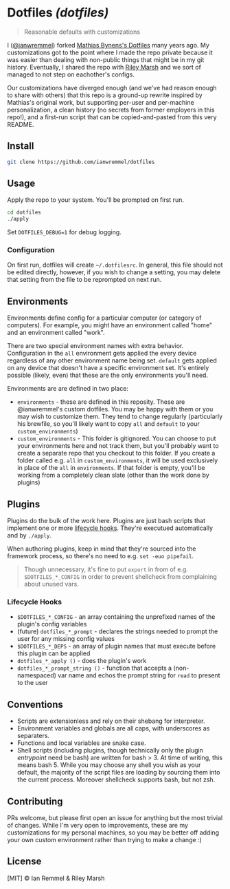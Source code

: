 # Dotfiles _(dotfiles)_

> Reasonable defaults with customizations

I ([@ianwremmel](https://github.com/ianwremmel)) forked
[Mathias Bynens's Dotfiles](https://github.com/mathiasbynens/dotfiles) many
years ago. My customizations got to the point where I made the repo private
because it was easier than dealing with non-public things that might be in my
git history. Eventually, I shared the repo with
[Riley Marsh](https://github.com/rimarsh) and we sort of managed to not step on
eachother's configs.

Our customizations have diverged enough (and we've had reason enough to share
with others) that this repo is a ground-up rewrite inspired by Mathias's
original work, but supporting per-user and per-machine personalization, a clean
history (no secrets from former employers in this repo!), and a first-run script
that can be copied-and-pasted from this very README.

## Install

```bash
git clone https://github.com/ianwremmel/dotfiles
```

## Usage

Apply the repo to your system. You'll be prompted on first run.

```bash
cd dotfiles
./apply
```

Set `DOTFILES_DEBUG=1` for debug logging.

### Configuration

On first run, dotfiles will create `~/.dotfilesrc`. In general, this file should
not be edited directly, however, if you wish to change a setting, you may delete
that setting from the file to be reprompted on next run.

## Environments

Environments define config for a particular computer (or category of computers).
For example, you might have an environment called "home" and an environment
called "work".

There are two special environment names with extra behavior. Configuration in
the `all` environment gets applied the every device regardless of any other
environment name being set. `default` gets applied on any device that doesn't
have a specific environment set. It's entirely possible (likely, even) that
these are the only environments you'll need.

Environments are are defined in two place:

- `environments` - these are defined in this reposity. These are @ianwremmel's
  custom dotfiles. You may be happy with them or you may wish to customize them.
  They tend to change regularly (particularly his brewfile, so you'll likely
  want to copy `all` and `default` to your `custom_environments`)
- `custom_environments` - This folder is gitignored. You can choose to put your
  environments here and not track them, but you'll probably want to create a
  separate repo that you checkout to this folder. If you create a folder called
  e.g. `all` in `custom_environments`, it will be used exclusively in place of
  the `all` in `environments`. If that folder is empty, you'll be working from a
  completely clean slate (other than the work done by plugins)

## Plugins

Plugins do the bulk of the work here. Plugins are just bash scripts that
implement one or more [lifecycle hooks](#lifecycle-hooks). They're executued
automatically and by `./apply`.

When authoring plugins, keep in mind that they're sourced into the framework
process, so there's no need to e.g. `set -euo pipefail`.

> Though unnecessary, it's fine to put `export` in from of e.g.
> `$DOTFILES_*_CONFIG` in order to prevent shellcheck from complaining about
> unused vars.

### Lifecycle Hooks

- `$DOTFILES_*_CONFIG` - an array containing the unprefixed names of the
  plugin's config variables
- (future) `dotfiles_*_prompt` - declares the strings needed to prompt the user
  for any missing config values
- `$DOTFILES_*_DEPS` - an array of plugin names that must execute before this
  plugin can be applied
- `dotfiles_*_apply ()` - does the plugin's work
- `dotfiles_*_prompt_string ()` - function that accepts a (non-namespaced) var
  name and echos the prompt string for `read` to present to the user

## Conventions

- Scripts are extensionless and rely on their shebang for interpreter.
- Environment variables and globals are all caps, with underscores as
  separaters.
- Functions and local variables are snake case.
- Shell scripts (including plugins, though technically only the plugin
  _entrypoint_ need be bash) are written for bash > 3. At time of writing, this
  means bash 5. While you may choose any shell you wish as your default, the
  majority of the script files are loading by sourcing them into the current
  process. Moreover shellcheck supports bash, but not zsh.

## Contributing

PRs welcome, but please first open an issue for anything but the most trivial of
changes. While I'm very open to improvements, these are my customizations for my
personal machines, so you may be better off adding your own custom environment
rather than trying to make a change :)

## License

[MIT] &copy; Ian Remmel & Riley Marsh
